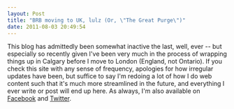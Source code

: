 ```yaml
---
layout: Post
title: "BRB moving to UK, lulz (Or, \"The Great Purge\")"
date: 2011-08-03 20:49:54
---
```


This blog has admittedly been somewhat inactive the last, well, ever -- but especially so recently given I've been very much in the process of wrapping things up in Calgary before I move to London (England, not Ontario). If you check this site with any sense of frequency, apologies for how irregular updates have been, but suffice to say I'm redoing a lot of how I do web content such that it's much more streamlined in the future, and everything I ever write or post will end up here. As always, I'm also available on [Facebook](http://facebook.com/aendrew) and [Twitter](http://twitter.com/aendrew).